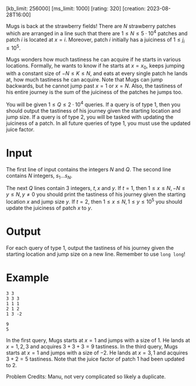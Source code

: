 [kb_limit: 256000]
[ms_limit: 1000]
[rating: 320]
[creation: 2023-08-28T16:00]

Mugs is back at the strawberry fields! There are $N$ strawberry patches which are arranged in a line such that there are $1 \le N \le 5 \cdot 10^4$ patches and patch $i$ is located at $x = i$. Moreover, patch $i$ initially has a juiciness of $1 \le j_i \le 10^5$.

Mugs wonders how much tastiness he can acquire if he starts in various locations. Formally, he wants to know if he starts at $x = x_0$, keeps jumping with a constant size of $-N \le K \le N$, and eats at every single patch he lands at, how much tastiness he can acquire. Note that Mugs can jump backwards, but he cannot jump past $x = 1$ or $x = N$. Also, the tastiness of his entire journey is the sum of the juiciness of the patches he jumps too.

You will be given $1 \le Q \le 2 \cdot 10^4$ queries. If a query is of type $1$, then you should output the tastiness of his journey given the starting location and jump size. If a query is of type $2$, you will be tasked with updating the juiciness of a patch. In all future queries of type $1$, you must use the updated juice factor.

# Input

The first line of input contains the integers $N$ and $Q$. The second line contains $N$ integers, $s_1 \ldots s_N$.

The next $Q$ lines contain $3$ integers, $t, x$ and $y$. 
If $t = 1$, then $1 \le x \le N, -N \le y \le N, y \ne 0$ you should print the tastiness of his journey given the starting location $x$ and jump size $y$. 
If $t = 2$, then $1 \le x \le N, 1 \le y \le 10^5$ you should update the juiciness of patch $x$ to $y$.

# Output

For each query of type $1$, output the tastiness of his journey given the starting location and jump size on a new line. Remember to use `long long`!

# Example

```in
3 3
3 3 3
1 1 1
2 1 2
1 3 -2
```

```out 
9
5
```

In the first query, Mugs starts at $x = 1$ and jumps with a size of $1$. He lands at $x = 1, 2, 3$ and acquires $3 + 3 + 3 = 9$ tastiness. In the third query, Mugs starts at $x = 1$ and jumps with a size of $-2$. He lands at $x = 3, 1$ and acquires $3 + 2 = 5$ tastiness. Note that the juice factor of patch $1$ had been updated to $2$.

Problem Credits: Manu, not very complicated so likely a duplicate.